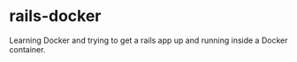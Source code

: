 rails-docker
============

Learning Docker and trying to get a rails app up and running inside a Docker container.
